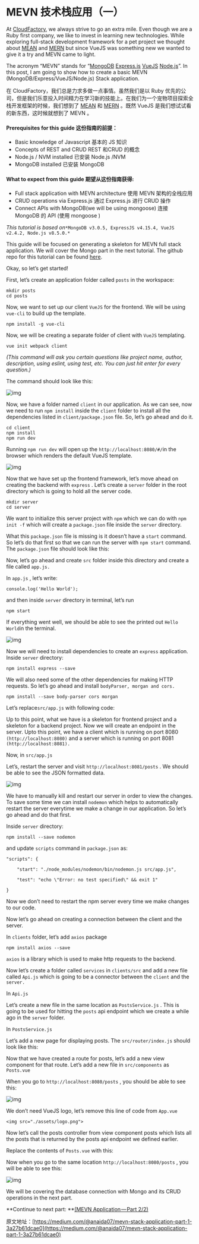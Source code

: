 # MEVN 技术栈应用（一）

At [CloudFactory](http://cloudfactory.com/), we always strive to go an extra mile. Even though we are a Ruby first company, we like to invest in learning new technologies. While exploring full-stack development framework for a pet project we thought about [MEAN](http://mean.io/) and [MERN](http://mern.io/) but since VueJS was something new we wanted to give it a try and MEVN came to light.

The acronym “MEVN” stands for “[MongoDB](http://www.mongodb.org/) [Express.js](http://expressjs.com/) [VueJS](https://vuejs.org/) [Node.js](http://nodejs.org/)”. In this post, I am going to show how to create a basic MEVN (MongoDB/Express/VueJS/Node.js) Stack application.

在 CloudFactory，我们总是力求多做一点事情。虽然我们是以 Ruby 优先的公司，但是我们乐意投入时间精力在学习新的技能上。在我们为一个宠物项目探索全栈开发框架的时候，我们想到了 [MEAN](http://mean.io/) 和 [MERN](http://mern.io/) 。既然 VueJS 是我们想试试看的新东西，这时候就想到了 MEVN 。

#### Prerequisites for this guide  这份指南的前提：

- Basic knowledge of Javascript     基本的 JS 知识
- Concepts of REST and CRUD     REST 和CRUD 的概念
- Node.js / NVM installed     已安装 Node.js /NVM
- MongoDB installed     已安装 MongoDB

#### What to expect from this guide 期望从这份指南获得:

- Full stack application with MEVN architecture   使用 MEVN 架构的全栈应用
- CRUD operations via Express.js      通过 Express.js 进行 CRUD 操作
- Connect APIs with MongoDB(we will be using mongoose) 连接 MongoDB 的 API (使用 mongoose )

*This tutorial is based on*`*MongoDB v3.0.5, ExpressJS v4.15.4, VueJS v2.4.2, Node.js v8.5.0.*`

This guide will be focused on generating a skeleton for MEVN full stack application. We will cover the Mongo part in the next tutorial. The github repo for this tutorial can be found [here](https://github.com/anaida07/MEVN-boilerplate).

Okay, so let’s get started!

First, let’s create an application folder called `posts` in the workspace:

```shell
mkdir posts
cd posts
```

Now, we want to set up our client `VueJS` for the frontend. We will be using `vue-cli` to build up the template.

```shell
npm install -g vue-cli
```

Now, we will be creating a separate folder of client with `VueJS` templating.

```shell
vue init webpack client
```

*(This command will ask you certain questions like project name, author, description, using eslint, using test, etc. You can just hit enter for every question.)*

The command should look like this:

![img](https://cdn-images-1.medium.com/max/800/1*JUDEODxwUNsxmiAKUDKkRg.png)

Now, we have a folder named `client` in our application. As we can see, now we need to run `npm install` inside the `client` folder to install all the dependencies listed in `client/package.json` file. So, let’s go ahead and do it.

```
cd client
npm install
npm run dev
```

Running `npm run dev` will open up the `http://localhost:8080/#/`in the browser which renders the default VueJS template.

![img](https://cdn-images-1.medium.com/max/800/1*AZrYqAwE5HI-M6CVRv8JJw.png)

Now that we have set up the frontend framework, let’s move ahead on creating the backend with `express` . Let’s create a `server` folder in the root directory which is going to hold all the server code.

```
mkdir server
cd server
```

We want to initialize this server project with `npm` which we can do with `npm init -f` which will create a `package.json` file inside the `server` directory.

What this `package.json` file is missing is it doesn’t have a `start` command. So let’s do that first so that we can run the server with `npm start` command. The `package.json` file should look like this:

Now, let’s go ahead and create `src` folder inside this directory and create a file called `app.js.`

In `app.js` , let’s write:

```
console.log('Hello World');
```

and then inside `server` directory in terminal, let’s run

```
npm start
```

If everything went well, we should be able to see the printed out `Hello World`in the terminal.

![img](https://cdn-images-1.medium.com/max/800/1*0HWyZNyeqTvvepzK6m78LQ.png)

Now we will need to install dependencies to create an `express` application. Inside `server` directory:

```
npm install express --save
```

We will also need some of the other dependencies for making HTTP requests. So let’s go ahead and install `bodyParser, morgan and cors.`

```
npm install --save body-parser cors morgan
```

Let’s replace`src/app.js` with following code:

Up to this point, what we have is a skeleton for frontend project and a skeleton for a backend project. Now we will create an endpoint in the server. Upto this point, we have a client which is running on port 8080 `(http://localhost:8080)` and a server which is running on port 8081 `(http://localhost:8081).`

Now, in `src/app.js`

Let’s, restart the server and visit `http://localhost:8081/posts` . We should be able to see the JSON formatted data.

![img](https://cdn-images-1.medium.com/max/800/1*vuOGAgvatEI8nKirSo1Vug.png)

We have to manually kill and restart our server in order to view the changes. To save some time we can install `nodemon` which helps to automatically restart the server everytime we make a change in our application. So let’s go ahead and do that first.

Inside `server` directory:

```
npm install --save nodemon
```

and update `scripts` command in `package.json` as:

```
"scripts": {
```

```
    "start": "./node_modules/nodemon/bin/nodemon.js src/app.js",
```

```
    "test": "echo \"Error: no test specified\" && exit 1"
```

```
}
```

Now we don’t need to restart the npm server every time we make changes to our code.

Now let’s go ahead on creating a connection between the client and the server.

In `clients` folder, let’s add `axios` package

```
npm install axios --save
```

`axios` is a library which is used to make http requests to the backend.

Now let’s create a folder called `services` in `clients/src` and add a new file called `Api.js` which is going to be a connector between the `client` and the `server.`

In `Api.js`

Let’s create a new file in the same location as `PostsService.js` . This is going to be used for hitting the `posts` api endpoint which we create a while ago in the `server` folder.

In `PostsService.js`

Let’s add a new page for displaying posts.
The `src/router/index.js` should look like this:

Now that we have created a route for posts, let’s add a new view component for that route. Let’s add a new file in `src/components` as `Posts.vue`

When you go to `http://localhost:8080/posts` , you should be able to see this:

![img](https://cdn-images-1.medium.com/max/800/1*VfEp-iBPXnlOPKVDX2z0cw.png)

We don’t need VueJS logo, let’s remove this line of code from `App.vue`

```
<img src="./assets/logo.png">
```

Now let’s call the posts controller from view component posts which lists all the posts that is returned by the posts api endpoint we defined earlier.

Replace the contents of `Posts.vue` with this:

Now when you go to the same location `http://localhost:8080/posts` , you will be able to see this:

![img](https://cdn-images-1.medium.com/max/800/1*VDDr4m14vHiqLVO2WN0LCg.png)

We will be covering the database connection with Mongo and its CRUD operations in the next part.

**Continue to next part: **[(MEVN Application — Part 2/2)](https://medium.com/@anaida07/mevn-stack-application-part-2-2-9ebcf8a22753)

原文地址：[https://medium.com/@anaida07/mevn-stack-application-part-1-3a27b61dcae0](https://medium.com/@anaida07/mevn-stack-application-part-1-3a27b61dcae0)